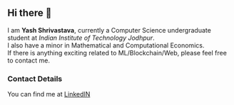 ## Hi there 👋
I am **Yash Shrivastava**, currently a Computer Science undergraduate student at *Indian Institute of Technology Jodhpur*.  
I also have a minor in Mathematical and Computational Economics.  
If there is anything exciting related to ML/Blockchain/Web, please feel free to contact me.

### Contact Details
You can find me at [LinkedIN](https://www.linkedin.com/in/yash-shrivastava-0b7257259?utm_source=share&utm_campaign=share_via&utm_content=profile&utm_medium=android_app)

<!--
**alephys26/alephys26** is a ✨ _special_ ✨ repository because its `README.md` (this file) appears on your GitHub profile.

Here are some ideas to get you started:

- 🔭 I’m currently working on ...
- 🌱 I’m currently learning ...
- 👯 I’m looking to collaborate on ...
- 🤔 I’m looking for help with ...
- 💬 Ask me about ...
- 📫 How to reach me: ...
- 😄 Pronouns: ...
- ⚡ Fun fact: ...
-->
